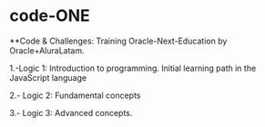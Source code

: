 # code-ONE
**Code & Challenges: Training Oracle-Next-Education by Oracle+AluraLatam.


1.-Logic 1:
 Introduction to programming.
    Initial learning path in the JavaScript language

2.- Logic 2: Fundamental concepts

3.- Logic 3: Advanced concepts.
